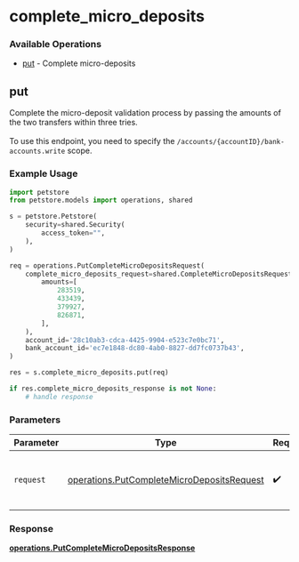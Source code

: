 # complete_micro_deposits

### Available Operations

* [put](#put) - Complete micro-deposits

## put

Complete the micro-deposit validation process by passing the amounts of the two transfers within three tries. <br><br> To use this endpoint, you need to specify the `/accounts/{accountID}/bank-accounts.write` scope.

### Example Usage

```python
import petstore
from petstore.models import operations, shared

s = petstore.Petstore(
    security=shared.Security(
        access_token="",
    ),
)

req = operations.PutCompleteMicroDepositsRequest(
    complete_micro_deposits_request=shared.CompleteMicroDepositsRequest(
        amounts=[
            283519,
            433439,
            379927,
            826871,
        ],
    ),
    account_id='28c10ab3-cdca-4425-9904-e523c7e0bc71',
    bank_account_id='ec7e1848-dc80-4ab0-8827-dd7fc0737b43',
)

res = s.complete_micro_deposits.put(req)

if res.complete_micro_deposits_response is not None:
    # handle response
```

### Parameters

| Parameter                                                                                                | Type                                                                                                     | Required                                                                                                 | Description                                                                                              |
| -------------------------------------------------------------------------------------------------------- | -------------------------------------------------------------------------------------------------------- | -------------------------------------------------------------------------------------------------------- | -------------------------------------------------------------------------------------------------------- |
| `request`                                                                                                | [operations.PutCompleteMicroDepositsRequest](../../models/operations/putcompletemicrodepositsrequest.md) | :heavy_check_mark:                                                                                       | The request object to use for the request.                                                               |


### Response

**[operations.PutCompleteMicroDepositsResponse](../../models/operations/putcompletemicrodepositsresponse.md)**

